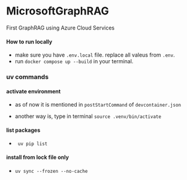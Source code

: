 # MicrosoftGraphRAG
First GraphRAG using Azure Cloud Services

#### How to run locally

- make sure you have `.env.local` file. replace all valeus from `.env`.
- run `docker compose up --build` in your terminal.

### uv commands

#### activate environment

- as of now it is mentioned in `postStartCommand` of `devcontainer.json`

- another way is, type in terminal `source .venv/bin/activate`

#### list packages

- ` uv pip list`

#### install from lock file only

- `uv sync --frozen --no-cache`
